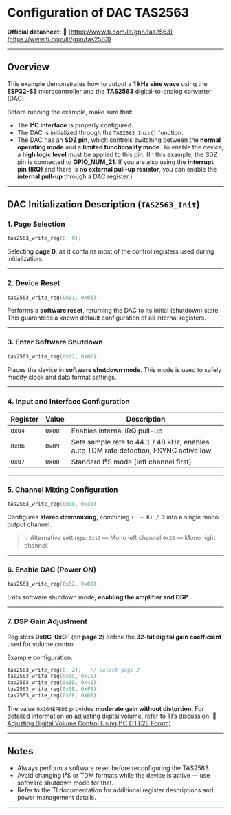 #  Configuration of DAC TAS2563

**Official datasheet:**
🔗 [https://www.ti.com/lit/gpn/tas2563](https://www.ti.com/lit/gpn/tas2563)

---

## Overview

This example demonstrates how to output a **1 kHz sine wave** using the **ESP32-S3** microcontroller and the **TAS2563** digital-to-analog converter (DAC).

Before running the example, make sure that:

* The **I²C interface** is properly configured.
* The DAC is initialized through the `TAS2563_Init()` function.
* The DAC has an **SDZ pin**, which controls switching between the **normal operating mode** and a **limited functionality mode**.
To enable the device, a **high logic level** must be applied to this pin. (In this example, the SDZ pin is connected to **GPIO_NUM_21**. If you are also using the **interrupt pin (IRQ)** and there is **no external pull-up resistor**, you can enable the **internal pull-up** through a DAC register.)

---

## DAC Initialization Description (`TAS2563_Init`)

### 1. Page Selection

```c
tas2563_write_reg(0, 0);
```

Selecting **page 0**, as it contains most of the control registers used during initialization.

---

### 2. Device Reset

```c
tas2563_write_reg(0x01, 0x01);
```

Performs a **software reset**, returning the DAC to its initial (shutdown) state.
This guarantees a known default configuration of all internal registers.

---

### 3. Enter Software Shutdown

```c
tas2563_write_reg(0x02, 0x0E);
```

Places the device in **software shutdown mode**.
This mode is used to safely modify clock and data format settings.

---

### 4. Input and Interface Configuration

| Register | Value  | Description                                                                          |
| -------- | ------ | ------------------------------------------------------------------------------------ |
| `0x04`   | `0x08` | Enables internal IRQ pull-up                                                         |
| `0x06`   | `0x09` | Sets sample rate to 44.1 / 48 kHz, enables auto TDM rate detection, FSYNC active low |
| `0x07`   | `0x00` | Standard I²S mode (left channel first)                                               |

---

### 5. Channel Mixing Configuration

```c
tas2563_write_reg(0x08, 0x30);
```

Configures **stereo downmixing**, combining `(L + R) / 2` into a single mono output channel.

> 💡 Alternative settings:
> `0x10` — Mono left channel
> `0x20` — Mono right channel

---

### 6. Enable DAC (Power ON)

```c
tas2563_write_reg(0x02, 0x00);
```

Exits software shutdown mode, **enabling the amplifier and DSP**.

---

### 7. DSP Gain Adjustment

Registers **0x0C–0x0F** (on **page 2**) define the **32-bit digital gain coefficient** used for volume control.

Example configuration:

```c
tas2563_write_reg(0, 2);   // Select page 2
tas2563_write_reg(0x0C, 0x16);
tas2563_write_reg(0x0D, 0x4E);
tas2563_write_reg(0x0E, 0xFB);
tas2563_write_reg(0x0F, 0xD6);
```

The value `0x164EFBD6` provides **moderate gain without distortion**.
For detailed information on adjusting digital volume, refer to TI’s discussion:
🔗 [Adjusting Digital Volume Control Using I²C (TI E2E Forum)](https://e2e.ti.com/support/audio-group/audio/f/audio-forum/928138/faq-tas2563-adjusting-digital-volume-control-using-i2c)

---

## Notes

* Always perform a software reset before reconfiguring the TAS2563.
* Avoid changing I²S or TDM formats while the device is active — use software shutdown mode for that.
* Refer to the TI documentation for additional register descriptions and power management details.

---
